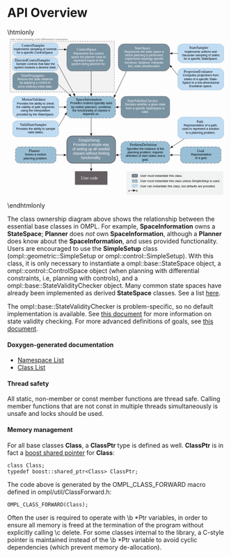 # API Overview

\htmlonly
<svg version="1.1" baseProfile="basic" id="apioverview"
     xmlns="http://www.w3.org/2000/svg" xmlns:xlink="http://www.w3.org/1999/xlink" x="0px" y="0px" viewBox="0 0 729 531" xml:space="preserve">
<path fill="#98BFD5" d="M711,411c0,6.628-6.717,12-15,12H591c-8.284,0-15-5.372-15-12v-30c0-6.628,6.716-12,15-12h105
    c8.283,0,15,5.372,15,12V411z"/>
<g>
    <rect x="225" y="450" fill="#645D61" width="108" height="45"/>
    <text transform="matrix(1 0 0 1 244.7773 477)" fill="#FFFFFF" font-family="'Helvetica-Bold'" font-size="14">User code</text>
</g>
<g>
    <line fill="none" stroke="#000000" stroke-miterlimit="10" x1="589.216" y1="342" x2="546.835" y2="369.556"/>
    <g>
        <path d="M548.34,368.578l3.801,1.825l-0.059,0.136l-6.197,1.246c-1.962,0.738-3.924,1.477-5.885,2.215
            c1.47-1.494,2.941-2.986,4.411-4.48l3.654-5.158l0.136-0.017L548.34,368.578z"/>
    </g>
</g>
<a xlink:href="classompl_1_1base_1_1StateSpace.html" >
    <g>
        <path fill="#7992A2" stroke="#645D61" stroke-miterlimit="10" d="M540,97c0,11.045-8.507,20-19,20H388c-10.494,0-19-8.955-19-20
            V47c0-11.045,8.506-20,19-20h133c10.493,0,19,8.955,19,20V97z"/>
        <rect x="388" y="35.667" fill="none" width="135.334" height="75.333"/>
        <text transform="matrix(1 0 0 1 423.3164 44.2939)"><tspan x="0" y="0" fill="#FFFFFF" font-family="'Helvetica-Bold'" font-size="12">StateSpace</tspan><tspan x="-33.799" y="12" fill="#FFFFFF" font-family="'Helvetica'" font-size="10">Represents the state space in </tspan><tspan x="-31.295" y="24" fill="#FFFFFF" font-family="'Helvetica'" font-size="10">which planning is performed; </tspan><tspan x="-31.844" y="36" fill="#FFFFFF" font-family="'Helvetica'" font-size="10">implements topology-specific </tspan><tspan x="-32.686" y="48" fill="#FFFFFF" font-family="'Helvetica'" font-size="10">functions: distance, interpola- </tspan><tspan x="-22.125" y="60" fill="#FFFFFF" font-family="'Helvetica'" font-size="10">tion, state (de)allocation.</tspan></text>
    </g>
</a>
<a xlink:href="classompl_1_1base_1_1StateSampler.html" >
    <g>
        <path fill="#C0DCF3" stroke="#7992A2" stroke-miterlimit="10" stroke-dasharray="1.997,1.997" d="M720,76c0,7.732-7.612,14-17,14
            H584c-9.389,0-17-6.268-17-14V41c0-7.732,7.611-14,17-14h119c9.388,0,17,6.268,17,14V76z"/>
        <rect x="575" y="35.309" fill="none" width="137" height="46.382"/>
        <text transform="matrix(1 0 0 1 605.1504 43.9365)"><tspan x="0" y="0" font-family="'Helvetica-Bold'" font-size="12">StateSampler</tspan><tspan x="-15.285" y="12" font-family="'Helvetica'" font-size="10">Implements uniform and </tspan><tspan x="-24.461" y="24" font-family="'Helvetica'" font-size="10">Gaussian sampling of states </tspan><tspan x="-18.348" y="36" font-family="'Helvetica'" font-size="10">for a specific StateSpace.</tspan></text>
    </g>
</a>
<a xlink:href="classompl_1_1base_1_1ProjectionEvaluator.html" >
    <g>
        <path fill="#C0DCF3" stroke="#7992A2" stroke-miterlimit="10" stroke-dasharray="2.008,2.008" d="M720,164c0,8.836-7.612,16-17,16
            H584c-9.39,0-17-7.164-17-16v-40c0-8.836,7.61-16,17-16h119c9.388,0,17,7.164,17,16V164z"/>
        <rect x="578" y="114.5" fill="none" width="131" height="63"/>
        <text transform="matrix(1 0 0 1 586.8193 123.1279)"><tspan x="0" y="0" font-family="'Helvetica-Bold'" font-size="12">ProjectionEvaluator</tspan><tspan x="-3.065" y="12" font-family="'Helvetica'" font-size="10">Computes projections from </tspan><tspan x="0.821" y="24" font-family="'Helvetica'" font-size="10">states of a specific State- </tspan><tspan x="-4.464" y="36" font-family="'Helvetica'" font-size="10">Space to a low-dimensional </tspan><tspan x="18.6" y="48" font-family="'Helvetica'" font-size="10">Euclidean space.</tspan></text>
    </g>
</a>
<a xlink:href="classompl_1_1base_1_1Path.html" >
    <g>
        <path fill="#C0DCF3" stroke="#7992A2" stroke-miterlimit="10" stroke-dasharray="2.008,2.008" d="M720,326c0,8.836-7.612,16-17,16
            H584c-9.39,0-17-7.164-17-16v-40c0-8.836,7.61-16,17-16h119c9.388,0,17,7.164,17,16V326z"/>
        <rect x="579" y="280.244" fill="none" width="128" height="49.513"/>
        <text transform="matrix(1 0 0 1 629.998 288.8721)"><tspan x="0" y="0" font-family="'Helvetica-Bold'" font-size="12">Path</tspan><tspan x="-43.148" y="12" font-family="'Helvetica'" font-size="10">Representation of a path; </tspan><tspan x="-48.705" y="24" font-family="'Helvetica'" font-size="10">used to represent a solution </tspan><tspan x="-36.476" y="36" font-family="'Helvetica'" font-size="10">to a planning problem.</tspan></text>
    </g>
</a>
<a xlink:href="classompl_1_1base_1_1Goal.html" >
    <g>
        <path fill="none" stroke="#645D61" stroke-miterlimit="10" stroke-dasharray="7.89,3.945" d="M711,411c0,6.628-6.717,12-15,12H591
            c-8.284,0-15-5.372-15-12v-30c0-6.628,6.716-12,15-12h105c8.283,0,15,5.372,15,12V411z"/>
        <rect x="607" y="377.064" fill="none" width="76" height="38"/>
        <text transform="matrix(1 0 0 1 631.6641 385.6924)"><tspan x="0" y="0" font-family="'Helvetica-Bold'" font-size="12">Goal</tspan><tspan x="-20.575" y="12" font-family="'Helvetica'" font-size="10">Representation </tspan><tspan x="-7.235" y="24" font-family="'Helvetica'" font-size="10">of a goal.</tspan></text>
    </g>
</a>
<a xlink:href="classompl_1_1base_1_1StateValidityChecker.html" >
    <g>
        <path fill="#7992A2" stroke="#645D61" stroke-miterlimit="10" d="M540.071,257c0,8.837-8.059,16-18,16h-126
            c-9.941,0-18-7.163-18-16v-40c0-8.836,8.059-16,18-16h126c9.941,0,18,7.164,18,16V257z"/>
        <rect x="391.333" y="211.135" fill="none" width="135.334" height="49.177"/>
        <text transform="matrix(1 0 0 1 399.3076 219.7622)"><tspan x="0" y="0" fill="#FFFFFF" font-family="'Helvetica-Bold'" font-size="12">StateValidityChecker</tspan><tspan x="-7.29" y="12" fill="#FFFFFF" font-family="'Helvetica'" font-size="10">Decides whether a given state </tspan><tspan x="-4.78" y="24" fill="#FFFFFF" font-family="'Helvetica'" font-size="10">from a specific StateSpace is </tspan><tspan x="48.02" y="36" fill="#FFFFFF" font-family="'Helvetica'" font-size="10">valid.</tspan></text>
    </g>
</a>
<a xlink:href="classompl_1_1base_1_1SpaceInformation.html" >
    <g>
        <path fill="#99BFD5" stroke="#645D61" stroke-miterlimit="10" stroke-dasharray="7.908,3.954" d="M360,257c0,8.837-8.06,16-18,16
            H216c-9.941,0-18-7.163-18-16v-40c0-8.837,8.059-16,18-16h126c9.94,0,18,7.163,18,16V257z"/>
        <rect x="206.666" y="207.167" fill="none" width="144.667" height="59.667"/>
        <text transform="matrix(1 0 0 1 228.3247 215.7949)"><tspan x="0" y="0" font-family="'Helvetica-Bold'" font-size="12">SpaceInformation</tspan><tspan x="-19.359" y="12" font-family="'Helvetica'" font-size="10">Provides routines typically used </tspan><tspan x="-15.749" y="24" font-family="'Helvetica'" font-size="10">by motion planners; combines </tspan><tspan x="-11.579" y="36" font-family="'Helvetica'" font-size="10">the functionality of classes it </tspan><tspan x="23.15" y="48" font-family="'Helvetica'" font-size="10">depends on.</tspan></text>
    </g>
</a>
<a xlink:href="classompl_1_1base_1_1MotionValidator.html" >
    <g>
        <path fill="#C0DCF3" stroke="#7992A2" stroke-miterlimit="10" stroke-dasharray="2.008,2.008" d="M171,257c0,8.836-7.612,16-17,16
            H35c-9.389,0-17-7.164-17-16v-40c0-8.836,7.611-16,17-16h119c9.388,0,17,7.164,17,16V257z"/>
        <rect x="25.299" y="207.562" fill="none" width="136.789" height="58.875"/>
        <text transform="matrix(1 0 0 1 48.3618 216.1904)"><tspan x="0" y="0" font-family="'Helvetica-Bold'" font-size="12">MotionValidator</tspan><tspan x="-16.644" y="12" font-family="'Helvetica'" font-size="10">Provides the ability to check </tspan><tspan x="-18.038" y="24" font-family="'Helvetica'" font-size="10">the validity of path segments </tspan><tspan x="-3.592" y="36" font-family="'Helvetica'" font-size="10">using the interpolation </tspan><tspan x="-17.488" y="48" font-family="'Helvetica'" font-size="10">provided by the StateSpace.</tspan></text>
    </g>
</a>
<a xlink:href="classompl_1_1base_1_1ValidStateSampler.html" >
    <g>
        <path fill="#C0DCF3" stroke="#7992A2" stroke-miterlimit="10" stroke-dasharray="2.009,2.009" d="M171,324c0,6.627-7.612,12-17,12
            H35c-9.39,0-17-5.373-17-12v-30c0-6.627,7.61-12,17-12h119c9.388,0,17,5.373,17,12V324z"/>
        <rect x="24.834" y="291.167" fill="none" width="139.333" height="35.667"/>
        <text transform="matrix(1 0 0 1 41.813 299.7949)"><tspan x="0" y="0" font-family="'Helvetica-Bold'" font-size="12">ValidStateSampler</tspan><tspan x="-12.344" y="12" font-family="'Helvetica'" font-size="10">Provides the ability to sample </tspan><tspan x="26.286" y="24" font-family="'Helvetica'" font-size="10">valid states.</tspan></text>
    </g>
</a>
<a xlink:href="classompl_1_1base_1_1Planner.html" >
    <g>
        <path fill="#9ABFD5" stroke="#645D61" stroke-miterlimit="10" stroke-dasharray="7.908,3.954" d="M162,411c0,6.628-6.717,12-15,12
            H42c-8.284,0-15-5.372-15-12v-30c0-6.628,6.716-12,15-12h105c8.283,0,15,5.372,15,12V411z"/>
        <rect x="48.36" y="377.731" fill="none" width="90.667" height="36.666"/>
        <text transform="matrix(1 0 0 1 71.6855 386.3594)"><tspan x="0" y="0" font-family="'Helvetica-Bold'" font-size="12">Planner</tspan><tspan x="-13.566" y="12" font-family="'Helvetica'" font-size="10">Solves a motion </tspan><tspan x="-17.741" y="24" font-family="'Helvetica'" font-size="10">planning problem.</tspan></text>
    </g>
</a>
<a xlink:href="classompl_1_1geometric_1_1SimpleSetup.html" >
    <g>
        <path fill="#7992A2" stroke="#645D61" stroke-width="2" stroke-miterlimit="10" d="M360,403c0,11.046-8.059,20-18,20H216
            c-9.941,0-18-8.954-18-20v-50c0-11.045,8.059-20,18-20h126c9.941,0,18,8.955,18,20V403z"/>
        <rect x="212.833" y="342.001" fill="none" width="132.333" height="73.063"/>
        <text transform="matrix(1 0 0 1 236.603 352.0674)"><tspan x="0" y="0" fill="#FFFFFF" font-family="'Helvetica-Bold'" font-size="14">SimpleSetup</tspan><tspan x="-17.293" y="14.399" fill="#FFFFFF" font-family="'Helvetica'" font-size="12">Provides a simple way </tspan><tspan x="-19.651" y="28.8" fill="#FFFFFF" font-family="'Helvetica'" font-size="12">of setting up all needed </tspan><tspan x="-18.626" y="43.199" fill="#FFFFFF" font-family="'Helvetica'" font-size="12">classes without limiting</tspan><tspan x="9.045" y="57.6" fill="#FFFFFF" font-family="'Helvetica'" font-size="12">functionality.</tspan></text>
    </g>
</a>
<a xlink:href="classompl_1_1base_1_1ProblemDefinition.html" >
    <g>
        <path fill="#98BFD5" stroke="#645D61" stroke-miterlimit="10" stroke-dasharray="7.908,3.954" d="M540,407c0,8.837-8.061,16-18,16
            H396c-9.941,0-18-7.163-18-16v-40c0-8.837,8.059-16,18-16h126c9.939,0,18,7.163,18,16V407z"/>
        <rect x="386.404" y="358" fill="none" width="145.333" height="59.731"/>
        <text transform="matrix(1 0 0 1 407.4023 366.6279)"><tspan x="0" y="0" font-family="'Helvetica-Bold'" font-size="12">ProblemDefinition</tspan><tspan x="-10.871" y="12" font-family="'Helvetica'" font-size="10">Specifies the instance of the </tspan><tspan x="-7.533" y="24" font-family="'Helvetica'" font-size="10">planning problem; requires </tspan><tspan x="-13.648" y="36" font-family="'Helvetica'" font-size="10">definition of start states and a </tspan><tspan x="40.826" y="48" font-family="'Helvetica'" font-size="10">goal.</tspan></text>
    </g>
</a>
<g>
    <rect x="396" y="450" fill="#F1F2F2" width="322" height="78.334"/>
    <path fill="#7992A2" stroke="#645D61" stroke-width="2" stroke-miterlimit="10" d="M433,462.439c0-1.131-0.896-2.049-2-2.049h-14
        c-1.104,0-2,0.918-2,2.049v5.121c0,1.131,0.896,2.049,2,2.049h14c1.104,0,2-0.918,2-2.049V462.439z"/>
    <path fill="#98BFD5" stroke="#645D61" stroke-miterlimit="10" stroke-dasharray="7.908,3.954" d="M433,485c0,1.104-0.896,2-2,2h-14
        c-1.104,0-2-0.896-2-2v-5c0-1.104,0.896-2,2-2h14c1.104,0,2,0.896,2,2V485z"/>
    <path fill="#C0DCF3" stroke="#7992A2" stroke-miterlimit="10" stroke-dasharray="2.009,2.009" d="M433,501c0,1.104-0.896,2-2,2h-14
        c-1.104,0-2-0.896-2-2v-5c0-1.104,0.896-2,2-2h14c1.104,0,2,0.896,2,2V501z"/>
    <text transform="matrix(1 0 0 1 401 518)" font-family="'Helvetica-Oblique'" font-size="10">A</text>
    <text transform="matrix(1 0 0 1 427 518)" font-family="'Helvetica-Oblique'" font-size="10">B</text>
    <text transform="matrix(1 0 0 1 442.001 469)"><tspan x="0" y="0" font-family="'Helvetica'" font-size="10">User must instantiate this class.</tspan><tspan x="0" y="17" font-family="'Helvetica'" font-size="10">User must instantiate this class unless SimpleSetup is used.</tspan><tspan x="0" y="34" font-family="'Helvetica'" font-size="10">User can instantiate this class, but defaults are provided.</tspan></text>
    <g>
        <line fill="none" stroke="#000000" stroke-miterlimit="10" x1="409" y1="514" x2="419.939" y2="514"/>
        <g>
            <polygon points="427,514 417.051,518.065 419.412,514 417.051,509.936            "/>
        </g>
    </g>
</g>
<g>
    <line fill="none" stroke="#000000" stroke-miterlimit="10" x1="576" y1="396" x2="547.132" y2="396"/>
    <g>
        <polygon points="540.071,396 550.021,391.935 547.66,396 550.021,400.064         "/>
    </g>
</g>
<g>
    <line fill="none" stroke="#000000" stroke-miterlimit="10" x1="378" y1="396.064" x2="367.132" y2="396.064"/>
    <g>
        <polygon points="360.071,396.064 370.021,391.999 367.66,396.064 370.021,400.129         "/>
    </g>
</g>
<g>
    <rect x="9" y="18" fill="#F2F2F2" stroke="#645D61" stroke-miterlimit="10" stroke-dasharray="4,4" width="347.006" height="169"/>
    <text transform="matrix(1 0 0 1 9.1162 14)" fill="#645D61" font-family="'Helvetica-Oblique'" font-size="10">only when planning with differential constraints </text>
    <a xlink:href="classompl_1_1control_1_1ControlSampler.html" >
        <g>
            <path fill="#C0DCF3" stroke="#7992A2" stroke-miterlimit="10" stroke-dasharray="1.997,1.997" d="M169,58
                c0,5.522-7.512,10-16.778,10H34.778C25.512,68,18,63.521,18,58V33c0-5.521,7.512-10,16.778-10h117.444
                C161.488,23,169,27.479,169,33V58z"/>
            <text transform="matrix(1 0 0 1 47.687 35.667)"><tspan x="0" y="0" font-family="'Helvetica-Bold'" font-size="12">ControlSampler</tspan><tspan x="-26.691" y="12" font-family="'Helvetica'" font-size="10">Implements sampling of controls</tspan><tspan x="-16.134" y="24" font-family="'Helvetica'" font-size="10">for a specific ControlSpace.</tspan></text>
        </g>
    </a>
    <a xlink:href="classompl_1_1control_1_1ControlSpace.html" >
        <g>
            <path fill="#7992A2" stroke="#645D61" stroke-miterlimit="10" d="M342,97c0,11.044-7.164,20-16,20H214c-8.837,0-16-8.956-16-20
                V47c0-11.044,7.163-20,16-20h112c8.836,0,16,8.956,16,20V97z"/>
            <text transform="matrix(1 0 0 1 230.9932 49.5654)"><tspan x="0" y="0" fill="#FFFFFF" font-family="'Helvetica-Bold'" font-size="12">ControlSpace</tspan><tspan x="-11.299" y="12" fill="#FFFFFF" font-family="'Helvetica'" font-size="10">Represents the control</tspan><tspan x="-18.255" y="24" fill="#FFFFFF" font-family="'Helvetica'" font-size="10">space the planner uses to</tspan><tspan x="-10.748" y="36" fill="#FFFFFF" font-family="'Helvetica'" font-size="10">represent inputs to the</tspan><tspan x="-18.25" y="48" fill="#FFFFFF" font-family="'Helvetica'" font-size="10">system being planned for.</tspan></text>
        </g>
    </a>
    <a xlink:href="classompl_1_1control_1_1DirectedControlSampler.html" >
        <g>
            <path fill="#C0DCF3" stroke="#7992A2" stroke-miterlimit="10" stroke-dasharray="1.997,1.997" d="M168.193,107.067
                c0,5.522-7.512,10-16.778,10H33.971c-9.266,0-16.778-4.478-16.778-10v-25c0-5.521,7.512-10,16.778-10h117.444
                c9.266,0,16.778,4.479,16.778,10V107.067z"/>
            <rect x="22.187" y="76.317" fill="none" width="142.893" height="36.5"/>
            <text transform="matrix(1 0 0 1 24.6182 84.9453)"><tspan x="0" y="0" font-family="'Helvetica-Bold'" font-size="12">DirectedControlSampler</tspan><tspan x="4.256" y="12" font-family="'Helvetica'" font-size="10">Sample controls that take the </tspan><tspan x="-1.293" y="24" font-family="'Helvetica'" font-size="10">system towards a desired state.</tspan></text>
        </g>
    </a>
    <a xlink:href="classompl_1_1control_1_1StatePropagator.html" >
        <g>
            <path fill="#7992A2" stroke="#6592A1" stroke-miterlimit="10" d="M169,166.928c0,7.037-7.512,12.74-16.778,12.74H34.779
                c-9.268,0-16.779-5.703-16.779-12.74v-31.851c0-7.036,7.511-12.741,16.779-12.741h117.443c9.266,0,16.778,5.705,16.778,12.741
                V166.928z"/>
            <rect x="29.193" y="126.844" fill="none" width="127" height="48.316"/>
            <text transform="matrix(1 0 0 1 46.0176 135.4717)"><tspan x="0" y="0" fill="#FFFFFF" font-family="'Helvetica-Bold'" font-size="12">StatePropagator</tspan><tspan x="-11.975" y="12" fill="#FFFFFF" font-family="'Helvetica'" font-size="10">Returns the state obtained </tspan><tspan x="-4.745" y="24" fill="#FFFFFF" font-family="'Helvetica'" font-size="10">by applying a control to </tspan><tspan x="-11.679" y="36" fill="#FFFFFF" font-family="'Helvetica'" font-size="10">some arbitrary initial state.</tspan></text>
        </g>
    </a>
    <g>
        <line fill="none" stroke="#000000" stroke-miterlimit="10" x1="169" y1="45.5" x2="190.939" y2="45.5"/>
        <g>
            <polygon points="198,45.5 188.051,49.565 190.412,45.5 188.051,41.435            "/>
        </g>
    </g>
    <g>
        <line fill="none" stroke="#000000" stroke-miterlimit="10" x1="279" y1="117.067" x2="279" y2="193.939"/>
        <g>
            <polygon points="279,201 274.935,191.051 279,193.412 283.064,191.051            "/>
        </g>
    </g>
    <g>
        <line fill="none" stroke="#000000" stroke-miterlimit="10" x1="169" y1="160.614" x2="207.641" y2="196.216"/>
        <g>
            <polygon points="212.833,201 202.761,197.249 207.252,195.858 208.27,191.27          "/>
        </g>
    </g>
    <g>
        <line fill="none" stroke="#000000" stroke-miterlimit="10" x1="168.193" y1="94.567" x2="222.153" y2="194.783"/>
        <g>
            <polygon points="225.5,201 217.204,194.167 221.902,194.318 224.362,190.313          "/>
        </g>
    </g>
</g>
<g>
    <line fill="none" stroke="#000000" stroke-miterlimit="10" x1="171" y1="237" x2="190.939" y2="237"/>
    <g>
        <polygon points="198,237 188.051,241.065 190.412,237 188.051,232.936        "/>
    </g>
</g>
<g>
    <line fill="none" stroke="#000000" stroke-miterlimit="10" x1="171" y1="300" x2="194.397" y2="260.572"/>
    <g>
        <polygon points="198,254.5 196.419,265.131 194.127,261.026 189.427,260.982      "/>
    </g>
</g>
<g>
    <line fill="none" stroke="#000000" stroke-miterlimit="10" x1="279" y1="273" x2="279" y2="325.939"/>
    <g>
        <polygon points="279,333 274.935,323.051 279,325.412 283.064,323.051        "/>
    </g>
</g>
<g>
    <line fill="none" stroke="#000000" stroke-miterlimit="10" x1="378" y1="237" x2="367.061" y2="237"/>
    <g>
        <polygon points="360,237 369.949,232.935 367.588,237 369.949,241.064        "/>
    </g>
</g>
<g>
    <line fill="none" stroke="#000000" stroke-miterlimit="10" x1="396.5" y1="117.067" x2="357.306" y2="198.919"/>
    <g>
        <polygon points="354.257,205.287 354.887,194.558 357.534,198.443 362.22,198.069         "/>
    </g>
</g>
<g>
    <line fill="none" stroke="#000000" stroke-miterlimit="10" x1="567" y1="58.5" x2="547.061" y2="58.5"/>
    <g>
        <polygon points="540,58.5 549.949,54.435 547.588,58.5 549.949,62.564        "/>
    </g>
</g>
<g>
    <line fill="none" stroke="#000000" stroke-miterlimit="10" x1="567" y1="131.333" x2="544.364" y2="102.55"/>
    <g>
        <polygon points="540,97 549.346,102.308 544.69,102.965 542.955,107.333      "/>
    </g>
</g>
<g>
    <line fill="none" stroke="#000000" stroke-miterlimit="10" x1="162" y1="396.064" x2="189.786" y2="396.064"/>
    <g>
        <polygon points="196.847,396.064 186.897,400.13 189.258,396.064 186.897,392         "/>
    </g>
</g>
<g>
    <line fill="none" stroke="#000000" stroke-miterlimit="10" x1="278.999" y1="423" x2="278.999" y2="442.939"/>
    <g>
        <polygon points="278.999,450 274.934,440.051 278.999,442.412 283.063,440.051        "/>
    </g>
</g>
</svg>

\endhtmlonly

The class ownership diagram above shows the relationship between the essential base classes in OMPL. For example, __SpaceInformation__ owns a __StateSpace__; __Planner__ does _not_ own __SpaceInformation__, although a __Planner__ does know about the __SpaceInformation__, and uses provided functionality. Users are encouraged to use the __SimpleSetup__ class (ompl::geometric::SimpleSetup or ompl::control::SimpleSetup). With this class, it is only necessary to instantiate a ompl::base::StateSpace object, a ompl::control::ControlSpace object (when planning with differential constraints, i.e, planning with controls), and a ompl::base::StateValidityChecker object. Many common state spaces have already been implemented as derived __StateSpace__ classes. See a list [here](spaces.html).

The ompl::base::StateValidityChecker is problem-specific, so no default implementation is available. See [this document](stateValidation.html) for more information on state validity checking. For more advanced definitions of goals, see [this document](goalRepresentation.html).

#### Doxygen-generated documentation

- [Namespace List](namespaces.html)
- [Class List](annotated.html)

#### Thread safety
All static, non-member or const member functions are thread safe. Calling member functions that are not const in multiple threads simultaneously is unsafe and locks should be used.

#### Memory management

For all base classes __Class__, a __ClassPtr__ type is defined as well. __ClassPtr__ is in fact a [boost shared pointer](http://wiki.inkscape.org/wiki/index.php/Boost_shared_pointers) for __Class__:

~~~{.cpp}
class Class;
typedef boost::shared_ptr<Class> ClassPtr;
~~~

The code above is generated by the OMPL_CLASS_FORWARD macro defined in ompl/util/ClassForward.h:

~~~{.cpp}
OMPL_CLASS_FORWARD(Class);
~~~

Often the user is required to operate with \b *Ptr variables, in order to ensure all memory is freed at the termination of the program without explicitly calling \c delete. For some classes internal to the library, a C-style pointer is maintained instead of the \b *Ptr variable to avoid cyclic dependencies (which prevent memory de-allocation).
